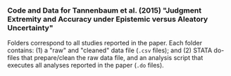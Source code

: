 ### Code and Data for Tannenbaum et al. (2015) "Judgment Extremity and Accuracy under Epistemic versus Aleatory Uncertainty" ###

Folders correspond to all studies reported in the paper. Each folder contains: (1) a "raw" and "cleaned" data file (`.csv` files); and (2) STATA do-files that prepare/clean the raw data file, and an analysis script that executes all analyses reported in the paper (`.do` files).